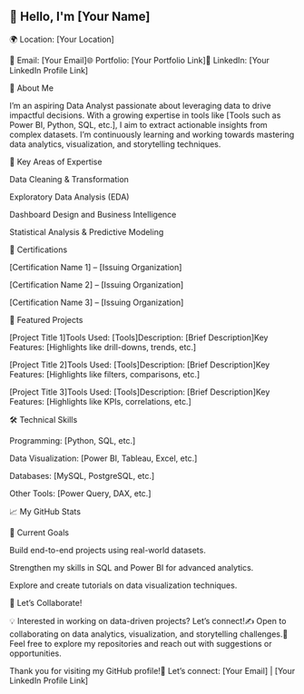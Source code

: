 ## 👋 Hello, I'm [Your Name]

🌍 Location: [Your Location]

📧 Email: [Your Email]🌐 Portfolio: [Your Portfolio Link]💼 LinkedIn: [Your LinkedIn Profile Link]

🚀 About Me

I’m an aspiring Data Analyst passionate about leveraging data to drive impactful decisions. With a growing expertise in tools like [Tools such as Power BI, Python, SQL, etc.], I aim to extract actionable insights from complex datasets. I’m continuously learning and working towards mastering data analytics, visualization, and storytelling techniques.

🔑 Key Areas of Expertise

Data Cleaning & Transformation

Exploratory Data Analysis (EDA)

Dashboard Design and Business Intelligence

Statistical Analysis & Predictive Modeling

🌟 Certifications

[Certification Name 1] – [Issuing Organization]

[Certification Name 2] – [Issuing Organization]

[Certification Name 3] – [Issuing Organization]

🌟 Featured Projects

[Project Title 1]Tools Used: [Tools]Description: [Brief Description]Key Features: [Highlights like drill-downs, trends, etc.]

[Project Title 2]Tools Used: [Tools]Description: [Brief Description]Key Features: [Highlights like filters, comparisons, etc.]

[Project Title 3]Tools Used: [Tools]Description: [Brief Description]Key Features: [Highlights like KPIs, correlations, etc.]

🛠️ Technical Skills

Programming: [Python, SQL, etc.]

Data Visualization: [Power BI, Tableau, Excel, etc.]

Databases: [MySQL, PostgreSQL, etc.]

Other Tools: [Power Query, DAX, etc.]

📈 My GitHub Stats



🌱 Current Goals

Build end-to-end projects using real-world datasets.

Strengthen my skills in SQL and Power BI for advanced analytics.

Explore and create tutorials on data visualization techniques.

🤝 Let’s Collaborate!

💡 Interested in working on data-driven projects? Let’s connect!✍️ Open to collaborating on data analytics, visualization, and storytelling challenges.🌟 Feel free to explore my repositories and reach out with suggestions or opportunities.

Thank you for visiting my GitHub profile!📩 Let’s connect: [Your Email] | [Your LinkedIn Profile Link]

